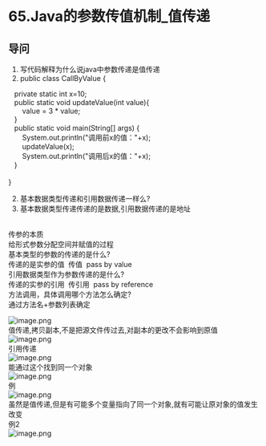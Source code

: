 # 65.Java的参数传值机制_值传递

<a name="Dtt7F"></a>
## 导问
1. 写代码解释为什么说java中参数传递是值传递
  1. public class CallByValue {  

   private static int x=10;  <br />   public static void updateValue(int value){  <br />       value = 3 * value;  <br />   }  <br />   public static void main(String[] args) {  <br />       System.out.println("调用前x的值："+x);  <br />       updateValue(x);  <br />       System.out.println("调用后x的值："+x);  <br />   }  <br />       <br />}  

2. 基本数据类型传递和引用数据传递一样么?
  1. 基本数据类型传递传递的是数据,引用数据传递的是地址


<br />传参的本质<br />给形式参数分配空间并赋值的过程<br />基本类型的参数的传递的是什么?<br />传递的是实参的值  传值  pass by value<br />引用数据类型作为参数传递的是什么?<br />传递的实参的引用  传引用  pass by reference<br />方法调用，具体调用哪个方法怎么确定?<br />通过方法名+参数列表确定


![image.png](https://cdn.nlark.com/yuque/0/2019/png/349894/1559201756031-4a4afaef-c769-495f-857f-e92971fc5733.png#align=left&display=inline&height=53&name=image.png&originHeight=53&originWidth=522&size=40339&status=done&width=522)<br />值传递,拷贝副本,不是把源文件传过去,对副本的更改不会影响到原值<br />![image.png](https://cdn.nlark.com/yuque/0/2019/png/349894/1559201821247-06d32f7c-6ba2-4eae-91a6-241b4eb49a3d.png#align=left&display=inline&height=26&name=image.png&originHeight=26&originWidth=155&size=7736&status=done&width=155)<br />引用传递<br />![image.png](https://cdn.nlark.com/yuque/0/2019/png/349894/1559201845259-5f1cead7-5661-48f5-9344-6064973d399a.png#align=left&display=inline&height=51&name=image.png&originHeight=51&originWidth=307&size=24008&status=done&width=307)<br />能通过这个找到同一个对象<br />![image.png](https://cdn.nlark.com/yuque/0/2019/png/349894/1559201875815-9009db49-6666-44a3-8e09-1052102fe4ee.png#align=left&display=inline&height=306&name=image.png&originHeight=306&originWidth=491&size=172777&status=done&width=491)<br />例<br />![image.png](https://cdn.nlark.com/yuque/0/2019/png/349894/1559201965903-d93d90db-d781-4f7c-ac8d-2c9bc2bce5f1.png#align=left&display=inline&height=401&name=image.png&originHeight=401&originWidth=551&size=146647&status=done&width=551)<br />虽然是值传递,但是有可能多个变量指向了同一个对象,就有可能让原对象的值发生改变<br />例2<br />![image.png](https://cdn.nlark.com/yuque/0/2019/png/349894/1559202165866-f0989511-9f0a-432d-9e91-a455ac47540e.png#align=left&display=inline&height=412&name=image.png&originHeight=412&originWidth=550&size=179618&status=done&width=550)
